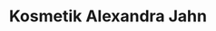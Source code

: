 ---
title: "Kosmetik Alexandra Jahn"
url: /eggenstein-leopoldshafen/kosmetik-alexandra-jahn/
shop: Kosmetik
---